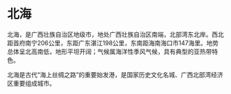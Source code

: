 # 北海
北海，是广西壮族自治区地级市，地处广西壮族自治区南端，北部湾东北岸。西北距首府南宁206公里，东距广东湛江198公里，东南距海南海口市147海里。地势总体呈北高南低，地形平坦开阔；气候属海洋性季风气候，具有典型的亚热带特色。

北海是古代“海上丝绸之路”的重要始发港，是国家历史文化名城、广西北部湾经济区重要组成城市。